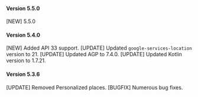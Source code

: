#### Version 5.5.0
[NEW] 5.5.0

#### Version 5.4.0
[NEW] Added API 33 support.
[UPDATE] Updated `google-services-location` version to 21.
[UPDATE] Updated AGP to 7.4.0.
[UPDATE] Updated Kotlin version to 1.7.21.

#### Version 5.3.6
[UPDATE] Removed Personalized places.
[BUGFIX] Numerous bug fixes.
